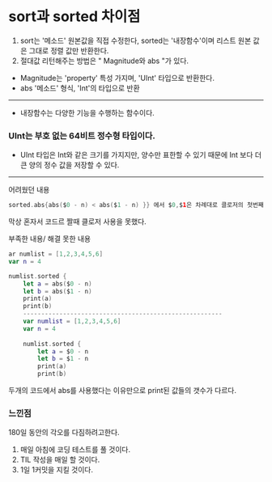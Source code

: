 # sort과 sorted 차이점
1. sort는 '메소드' 원본값을 직접 수정한다, sorted는 '내장함수'이며 리스트 원본 값은 그대로 정렬 값만 반환한다.
2. 절대값 리턴해주는 방법은 " Magnitude와 abs "가 있다.
- Magnitude는 'property' 특성 가지며, 'UInt' 타입으로 반환한다.
- abs '메소드' 형식, 'Int'의 타입으로 반환
---
- 내장함수는 다양한 기능을 수행하는 함수이다.

### UInt는 부호 없는 64비트 정수형 타입이다.
- UInt 타입은 Int와 같은 크기를 가지지만, 양수만 표한할 수 있기 때문에 Int 보다 더 큰 양의 정수 값을 저장할 수 있다.
---
어려웠던 내용
```swift
sorted.abs{abs($0 - n) < abs($1 - n) }} 에서 $0,$1은 차례대로 클로저의 첫번째 인자와 두번째 인자인걸 알고있다.
```
막상 혼자서 코드르 짤때 클로저 사용을 못했다.

부족한 내용/ 해결 못한 내용

```swift
ar numlist = [1,2,3,4,5,6]
var n = 4

numlist.sorted {
    let a = abs($0 - n)
    let b = abs($1 - n)
    print(a)
    print(b)
    -------------------------------------------------------
    var numlist = [1,2,3,4,5,6]
    var n = 4
    
    numlist.sorted {
        let a = $0 - n
        let b = $1 - n
        print(a)
        print(b)

```

두개의 코드에서 abs를 사용했다는 이유만으로 print된 값들의 갯수가 다르다.

### 느낀점

180일 동안의 각오를 다짐하려고한다.

1. 매일 아침에 코딩 테스트를 풀 것이다.
2. TIL 작성을 매일 할 것이다.
3. 1일 1커밋을 지킬 것이다.
